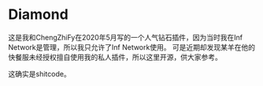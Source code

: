 # Diamond
这是我和ChengZhiFy在2020年5月写的一个人气钻石插件，因为当时我在Inf Network是管理，所以我只允许了Inf Network使用。
可是近期却发现某羊在他的快餐服未经授权擅自使用我的私人插件，所以这里开源，供大家参考。

这确实是shitcode。
